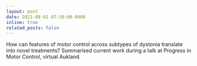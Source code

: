```yaml
---
layout: post
date: 2021-08-01 07:59:00-0400
inline: true
related_posts: false
---
```


How can features of motor control across subtypes of dystonia translate into novel treatments?  Summarised current work during a talk at Progress in Motor Control, virtual Aukland.    


